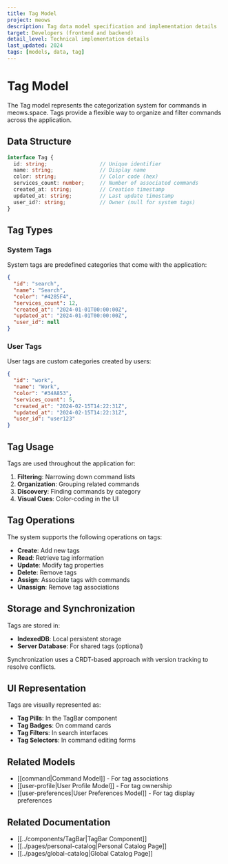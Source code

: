 ```yaml
---
title: Tag Model
project: meows
description: Tag data model specification and implementation details
target: Developers (frontend and backend)
detail_level: Technical implementation details
last_updated: 2024
tags: [models, data, tag]
---
```


# Tag Model

The Tag model represents the categorization system for commands in meows.space. Tags provide a flexible way to organize and filter commands across the application.

## Data Structure

```typescript
interface Tag {
  id: string;                 // Unique identifier
  name: string;               // Display name
  color: string;              // Color code (hex)
  services_count: number;     // Number of associated commands
  created_at: string;         // Creation timestamp
  updated_at: string;         // Last update timestamp
  user_id?: string;           // Owner (null for system tags)
}
```

## Tag Types

### System Tags

System tags are predefined categories that come with the application:

```json
{
  "id": "search",
  "name": "Search",
  "color": "#4285F4",
  "services_count": 12,
  "created_at": "2024-01-01T00:00:00Z",
  "updated_at": "2024-01-01T00:00:00Z",
  "user_id": null
}
```

### User Tags

User tags are custom categories created by users:

```json
{
  "id": "work",
  "name": "Work",
  "color": "#34A853",
  "services_count": 5,
  "created_at": "2024-02-15T14:22:31Z",
  "updated_at": "2024-02-15T14:22:31Z",
  "user_id": "user123"
}
```

## Tag Usage

Tags are used throughout the application for:

1. **Filtering**: Narrowing down command lists
2. **Organization**: Grouping related commands
3. **Discovery**: Finding commands by category
4. **Visual Cues**: Color-coding in the UI

## Tag Operations

The system supports the following operations on tags:

- **Create**: Add new tags
- **Read**: Retrieve tag information
- **Update**: Modify tag properties
- **Delete**: Remove tags
- **Assign**: Associate tags with commands
- **Unassign**: Remove tag associations

## Storage and Synchronization

Tags are stored in:

- **IndexedDB**: Local persistent storage
- **Server Database**: For shared tags (optional)

Synchronization uses a CRDT-based approach with version tracking to resolve conflicts.

## UI Representation

Tags are visually represented as:

- **Tag Pills**: In the TagBar component
- **Tag Badges**: On command cards
- **Tag Filters**: In search interfaces
- **Tag Selectors**: In command editing forms

## Related Models

- [[command|Command Model]] - For tag associations
- [[user-profile|User Profile Model]] - For tag ownership
- [[user-preferences|User Preferences Model]] - For tag display preferences

## Related Documentation

- [[../components/TagBar|TagBar Component]]
- [[../pages/personal-catalog|Personal Catalog Page]]
- [[../pages/global-catalog|Global Catalog Page]] 
